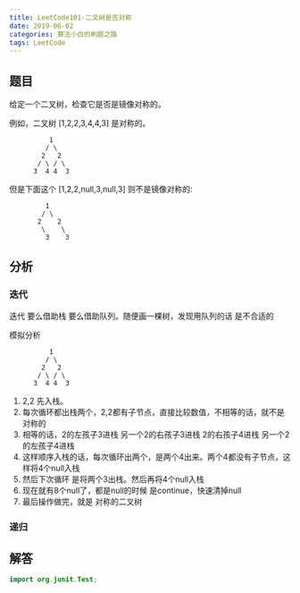 ```yaml
---
title: LeetCode101-二叉树是否对称
date: 2019-06-02
categories: 算法小白的刷题之路
tags: LeetCode
---
```


## 题目
给定一个二叉树，检查它是否是镜像对称的。

例如，二叉树 [1,2,2,3,4,4,3] 是对称的。

```
	      1
	     / \
	    2   2
	   / \ / \
	  3  4 4  3
```
 但是下面这个 [1,2,2,null,3,null,3] 则不是镜像对称的:
 ```
	      1
	     / \
	    2    2
	     \    \
	      3    3
```

## 分析
### 迭代
迭代 要么借助栈 要么借助队列。随便画一棵树，发现用队列的话 是不合适的

模拟分析
```
	      1
	     / \
	    2   2
	   / \ / \
	  3  4 4  3
```
1. 2,2 先入栈。
2. 每次循环都出栈两个，2,2都有子节点，直接比较数值，不相等的话，就不是对称的
3. 相等的话，2的左孩子3进栈 另一个2的右孩子3进栈 2的右孩子4进栈 另一个2的左孩子4进栈
4. 这样顺序入栈的话，每次循环出两个，是两个4出来。两个4都没有子节点，这样将4个null入栈
5. 然后下次循环 是将两个3出栈。然后再将4个null入栈
6. 现在就有8个null了，都是null的时候 是continue，快速清掉null
7. 最后操作做完，就是 对称的二叉树

### 递归



## 解答

````java
import org.junit.Test;


````









